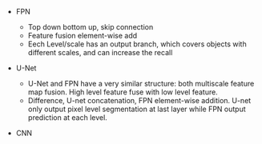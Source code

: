 * FPN
  * Top down bottom up, skip connection
  * Feature fusion element-wise add
  * Eech Level/scale has an output branch, which covers objects with different scales, and can increase the recall

* U-Net
  * U-Net and FPN have a very similar structure: both multiscale feature map fusion. High level feature fuse with low level feature.
  * Difference, U-net concatenation, FPN element-wise addition. U-net only output pixel level segmentation at last layer while FPN output prediction at each level.
  
* CNN
  
